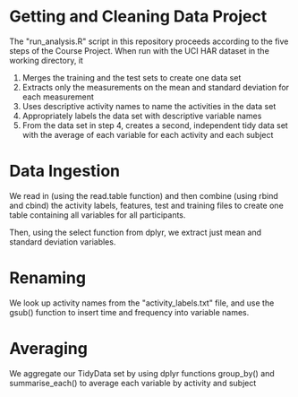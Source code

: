 # Getting and Cleaning Data Project
The "run_analysis.R" script in this repository proceeds according to the five
steps of the Course Project. When run with the UCI HAR dataset in the working directory,
it

 1. Merges the training and the test sets to create one data set
 2. Extracts only the measurements on the mean and standard deviation for each measurement
 3. Uses descriptive activity names to name the activities in the data set
 4. Appropriately labels the data set with descriptive variable names
 5. From the data set in step 4, creates a second, independent tidy data set with the average of each variable for each activity and each subject

# Data Ingestion

We read in (using the read.table function) and then combine (using rbind and cbind) the activity labels, features, test and training files to create one table containing all variables for all participants.

Then, using the select function from dplyr, we extract just mean and standard deviation
variables.

# Renaming

We look up activity names from the "activity_labels.txt" file, and use the gsub()
function to insert time and frequency into variable names.

# Averaging

We aggregate our TidyData set by using dplyr functions group_by() and summarise_each()
to average each variable by activity and subject
